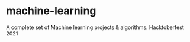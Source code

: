 # machine-learning
A complete set of Machine learning projects &amp; algorithms. Hacktoberfest 2021
